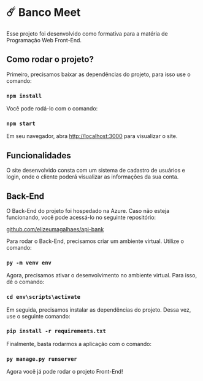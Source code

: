 # ☄️ Banco Meet

Esse projeto foi desenvolvido como formativa para a matéria de Programação Web Front-End.

## Como rodar o projeto?

Primeiro, precisamos baixar as dependências do projeto, para isso use o comando:

### `npm install`

Você pode rodá-lo com o comando:

### `npm start`

Em seu navegador, abra [http://localhost:3000](http://localhost:3000) para visualizar o site. 

## Funcionalidades

O site desenvolvido consta com um sistema de cadastro de usuários e login, onde o cliente poderá visualizar as informações da sua conta.

## Back-End

O Back-End do projeto foi hospedado na Azure. Caso não esteja funcionando, você pode acessá-lo no seguinte repositório:

[github.com/elizeumagalhaes/api-bank](https://github.com/elizeumagalhaes/api-bank)

Para rodar o Back-End, precisamos criar um ambiente virtual. Utilize o comando:

### `py -m venv env`

Agora, precisamos ativar o desenvolvimento no ambiente virtual. Para isso, dê o comando:

### `cd env\scripts\activate`

Em seguida, precisamos instalar as dependências do projeto. Dessa vez, use o seguinte comando:

### `pip install -r requirements.txt`

Finalmente, basta rodarmos a aplicação com o comando:

### `py manage.py runserver`

Agora você já pode rodar o projeto Front-End!


